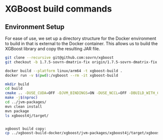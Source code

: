 # XGBoost build commands

## Environment Setup

For ease of use, we set up a directory structure for the Docker environment to build in that is external
to the Docker container. This allows us to build the XGBoost library and copy the resulting JAR file.



```bash
git clone --recursive git@github.com:sovrn/xgboost
git checkout -b 1.7.5-sovrn-dmatrix-fix origin/1.7.5-sovrn-dmatrix-fix

docker build --platform linux/arm64 -t xgboost-build .
docker run -v $(pwd):/xgboost --rm -it xgboost-build

mkdir build
cd build
cmake .. -DUSE_CUDA=OFF -DJVM_BINDINGS=ON -DUSE_NCCL=OFF -DBUILD_WITH_CUDA_CUB=OFF -DUSE_OPENMP=ON
make -j$(nproc)
cd ../jvm-packages/
mvn clean install
mvn package
ls xgboost4j/target/


xgboost build copy:
cp ../xgboost-build-docker/xgboost/jvm-packages/xgboost4j/target/xgboost4j_2.12-2.0.0-SNAPSHOT.jar ./blackbird/build/docker/libs/thirdparty/xgboost4j_2.12-1.7.5-sovrn-arm.jar 
```
